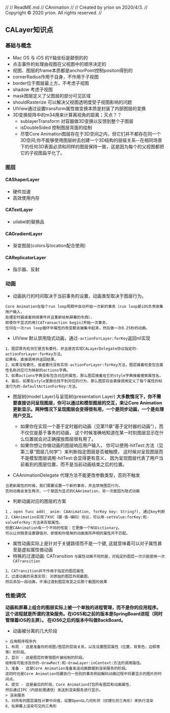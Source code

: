 //
//  ReadME.md
//  CAnimation
//
//  Created by yrion on 2020/4/3.
//  Copyright © 2020 yrion. All rights reserved.
//

## CALayer知识点

### 基础与概念
- Mac OS 与 iOS 的Y轴坐标是颠倒的的
- 点击事件的处理由视图在父视图中的顺序决定的
- 视图、图层的frame本质都是anchorPoint控制positon得到的
- cornerRadius作用于自身，不作用于子视图
- border位于图层最上方，不考虑子视图
- shadow 考虑子视图
- mask图层定义了父图层的部分可见区域
- shouldRasterize 可以解决父视图透明度受子视图影响的问题
- UIView通过设置transform属性做变换本质是封装了内部图层的变换
- 3D变换矩阵中的m34用来计算离视角的距离；灭点？？
    - sublayerTransform 对容器做3D变换以反馈到整个子图层
    - isDoubleSided 控制图层背面的绘制
    - 尽管Core Animation图层存在于3D空间之内，但它们并不都存在同一个3D空间;你不能够使用图层树去创建一个3D结构的层级关系--在相同场景下的任何3D表面必须和同样的图层保持一致，这是因为每个的父视图都把它的子视图扁平化了。
    
### 图层
#### CAShaperLayer
- 硬件加速
- 高效使用内存

#### CATextLayer
- uilabel的替换品

#### CAGradientLayer
- 渐变图层(colors与location配合使用)

#### CAReplicatorLayer
- 指示器、反射

    
### 动画
- 动画执行的时间取决于当前事务的设置，动画类型取决于图层行为。
```
Core Animation在每个run loop周期中自动开始一次新的事务（run loop是iOS负责收集用户输入，
处理定时器或者网络事件并且重新绘制屏幕的东西），
即使你不显式的用[CATransaction begin]开始一次事务，
任何在一次run loop循环中属性的改变都会被集中起来，然后做一次0.25秒的动画。
```
- UIView 默认禁用隐式动画，通过`-actionForLayer:forKey`返回nil实现
```
1、图层首先检测它是否有委托，并且是否实现CALayerDelegate协议指定的-actionForLayer:forKey方法。
如果有，直接调用并返回结果。
2、如果没有委托，或者委托没有实现-actionForLayer:forKey方法，图层接着检查包含属性名称对应行为映射的actions字典。
3、如果actions字典没有包含对应的属性，那么图层接着在它的style字典接着搜索属性名。
4、最后，如果在style里面也找不到对应的行为，那么图层将会直接调用定义了每个属性的标准行为的-defaultActionForKey:方法。
```
- 图层树(model Layer)与呈现树(presentation Layer)
**大多数情况下，你不需要直接访问呈现图层，你可以通过和模型图层的交互，来让Core Animation更新显示。两种情况下呈现图层会变得很有用，一个是同步动画，一个是处理用户交互。**
    - 如果你在实现一个基于定时器的动画（见第11章“基于定时器的动画”），而不仅仅是基于事务的动画，
    这个时候准确地知道在某一时刻图层显示在什么位置就会对正确摆放图层很有用了。
    - 如果你想让你做动画的图层响应用户输入，
    你可以使用-hitTest:方法（见第三章“图层几何学”）来判断指定图层是否被触摸，
    这时候对呈现图层而不是模型图层调用-hitTest:会显得更有意义，
    因为呈现图层代表了用户当前看到的图层位置，而不是当前动画结束之后的位置。

- CAAnimationDelegate 代理方法不能更改参数类型，否则不触发
```
当更新属性的时候，我们需要设置一个新的事务，并且禁用图层行为。
否则动画会发生两次，一个是因为显式的CAAnimation，另一次是因为隐式动画
```
- 判断动画对应的图层的方案
```
1 、open func add(_ anim: CAAnimation, forKey key: String?), 通过key判断
2、CAAnimation实现了KVC（键-值-编码）协议，可以用-setValue:forKey:和-valueForKey:方法来存取属性。
但是CAAnimation有一个不同的性能：它更像一个NSDictionary。
可以让你随意设置键值对，即使和你使用的动画类所声明的属性并不匹配。
```
- 属性动画实际上是针对于关键路径而不是一个键, 这就意味着可以对子属性甚至是虚拟属性做动画
- 特殊的过渡动画: CATransition `与属性动画不同的是，对指定的图层一次只能使用一次CATransition`
```
1、CATransition并不作用于指定的图层属性
2、过渡动画的另类实现: 对原始的图层外观截图，
然后添加一段动画，平滑过渡到图层改变之后那个截图的效果
```

### 性能调优
**动画和屏幕上组合的图层实际上被一个单独的进程管理，而不是你的应用程序。
这个进程就是所谓的渲染服务。在iOS5和之前的版本是SpringBoard进程（同时管理着iOS的主屏）。
在iOS6之后的版本中叫做BackBoard。**

- 动画被分离的几大阶段
```
> 应用程序程序内
1、布局 - 这是准备你的视图/图层的层级关系，以及设置图层属性（位置，背景色，边框等等）的阶段。
2、显示 - 这是图层的寄宿图片被绘制的阶段。
绘制有可能涉及你的-drawRect:和-drawLayer:inContext:方法的调用路径。
3、准备 - 这是Core Animation准备发送动画数据到渲染服务的阶段。
这同时也是Core Animation将要执行一些别的事务例如解码动画过程中将要显示的图片的时间点。
4、提交 - 这是最后的阶段，Core Animation打包所有图层和动画属性，
然后通过IPC（内部处理通信）发送到渲染服务进行显示。
> 渲染服务
5、对所有的图层属性计算中间值，设置OpenGL几何形状（纹理化的三角形）来执行渲染
6、在屏幕上渲染可见的三角形
```




    

